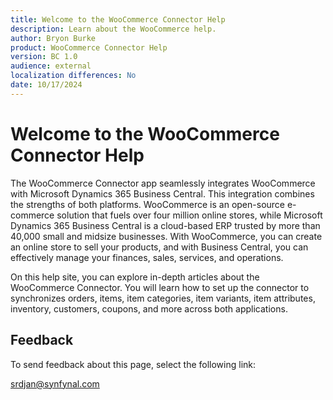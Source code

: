 ```yaml
---
title: Welcome to the WooCommerce Connector Help
description: Learn about the WooCommerce help.
author: Bryon Burke
product: WooCommerce Connector Help
version: BC 1.0
audience: external
localization differences: No
date: 10/17/2024
---
```


<!-- markdownlint-disable MD006 MD007 MD009 MD024 MD025 MD033 -->
<!--// cspell:ignore  markdownlint allowfullscreen keyframes -->

# Welcome to the WooCommerce Connector Help

The WooCommerce Connector app seamlessly integrates WooCommerce with Microsoft Dynamics 365 Business Central. This integration combines the strengths of both platforms. WooCommerce is an open-source e-commerce solution that fuels over four million online stores, while Microsoft Dynamics 365 Business Central is a cloud-based ERP trusted by more than 40,000 small and midsize businesses. With WooCommerce, you can create an online store to sell your products, and with Business Central, you can effectively manage your finances, sales, services, and operations. 

On this help site, you can explore in-depth articles about the WooCommerce Connector. You will learn how to set up the connector to synchronizes orders, items, item categories, item variants, item attributes, inventory, customers, coupons, and more across both applications.

## Feedback

To send feedback about this page, select the following link:

[srdjan@synfynal.com](mailto:srdjan@synfynal.com?subject=Documentation%20Feedback%20Product%20Docs:%20index)

